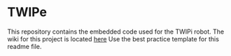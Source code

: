 # TWIPe
This repository contains the embedded code used for the TWIPi robot. The wiki for this project is located [here](https://github.com/va3wam/TWIPe/wiki)
Use the best practice template for this readme file.
